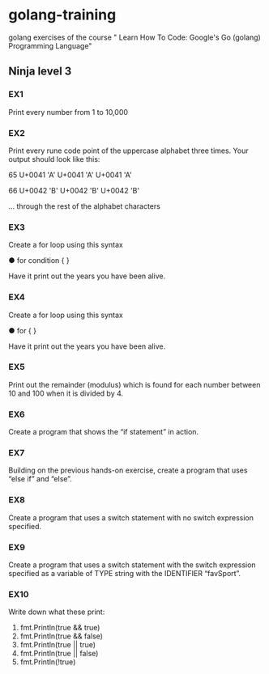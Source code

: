 # golang-training
golang exercises of the course " Learn How To Code: Google's Go (golang) Programming Language"

## Ninja level 3

### EX1
Print every number from 1 to 10,000

### EX2
Print every rune code point of the uppercase alphabet three times. Your output should look like
this:

65
U+0041 'A'
U+0041 'A'
U+0041 'A'

66
U+0042 'B'
U+0042 'B'
U+0042 'B'

… through the rest of the alphabet characters

### EX3
Create a for loop using this syntax

● for condition { }

Have it print out the years you have been alive.

### EX4
Create a for loop using this syntax

● for { }

Have it print out the years you have been alive.

### EX5
Print out the remainder (modulus) which is found for each number between 10 and 100 when it is divided by 4.

### EX6
Create a program that shows the “if statement” in action.

### EX7
Building on the previous hands-on exercise, create a program that uses “else if” and “else”.

### EX8
Create a program that uses a switch statement with no switch expression specified.

### EX9
Create a program that uses a switch statement with the switch expression specified as a variable of TYPE string with the IDENTIFIER “favSport”.

### EX10
Write down what these print:
1. fmt.Println(true && true)
2. fmt.Println(true && false)
3. fmt.Println(true || true)
4. fmt.Println(true || false)
5. fmt.Println(!true)